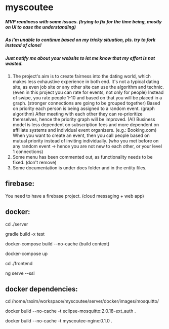 # myscoutee

##### MVP readiness with some issues. (trying to fix for the time being, mostly on UI to ease the understanding)
##### As i'm unable to continue based on my tricky situation, pls. try to fork instead of clone!
##### Just notify me about your website to let me know that my effort is not wasted.

1) The project's aim is to create fairness into the dating world, which makes less exhaustive experience in both end.
   It's not a typical dating site, as even job site or any other site can use the algorithm and technic.
   (even in this project you can rate for events, not only for people)
   Instead of swipe, you rate people 1-10 and based on that you will be placed in a graph.
   (stronger connections are going to be grouped together)
   Based on priority each person is being assigned to a random event. (graph algorithm)
   After meeting with each other they can re-prioritize themselves, hence the priority graph will be improved. (AI)
   Business model is less dependent on subscription fees and more dependent on affiliate systems and individual event organizers. (e.g.: Booking.com)
   When you want to create an event, then you call people based on mutual priority instead of inviting individually. (who you met before on any random event -> hence you are not new to each other, or your level 1 connections)
2) Some menu has been commented out, as functionality needs to be fixed. (don't remove)
3) Some documentation is under docs folder and in the entity files.



firebase:
---------

You need to have a firebase project. (cloud messaging + web app)

docker:
-------
cd ./server

gradle build -x test

docker-compose build --no-cache (build context)

docker-compose up


cd ./frontend

ng serve --ssl

docker dependencies:
--------------------

cd /home/raxim/workspace/myscoutee/server/docker/images/mosquitto/

docker build --no-cache -t eclipse-mosquitto:2.0.18-ext_auth .

docker build --no-cache -t myscoutee-nginx:0.1.0 .
